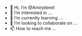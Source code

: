 - 👋 Hi, I’m @Amirjebreil
- 👀 I’m interested in ...
- 🌱 I’m currently learning ...
- 💞️ I’m looking to collaborate on ...
- 📫 How to reach me ...

<!---
Amirjebreil/Amirjebreil is a ✨ special ✨ repository because its `README.md` (this file) appears on your GitHub profile.
You can click the Preview link to take a look at your changes.
--->
